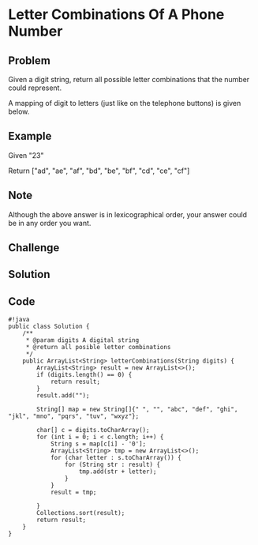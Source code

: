 Letter Combinations Of A Phone Number
===

Problem
-------

Given a digit string, return all possible letter combinations that the number could represent.

A mapping of digit to letters (just like on the telephone buttons) is given below.


Example
-------

Given "23"

Return ["ad", "ae", "af", "bd", "be", "bf", "cd", "ce", "cf"]



Note
---------

Although the above answer is in lexicographical order, your answer could be in any order you want.

Challenge
---------

Solution
--------

Code
----

    #!java
    public class Solution {
        /**
         * @param digits A digital string
         * @return all posible letter combinations
         */
        public ArrayList<String> letterCombinations(String digits) {
            ArrayList<String> result = new ArrayList<>();
            if (digits.length() == 0) {
                return result;
            }
            result.add("");
            
            String[] map = new String[]{" ", "", "abc", "def", "ghi", "jkl", "mno", "pqrs", "tuv", "wxyz"};
            
            char[] c = digits.toCharArray();
            for (int i = 0; i < c.length; i++) {
                String s = map[c[i] - '0'];
                ArrayList<String> tmp = new ArrayList<>();
                for (char letter : s.toCharArray()) {
                    for (String str : result) {
                        tmp.add(str + letter);
                    }
                }
                result = tmp;
                
            }
            Collections.sort(result);
            return result;
        }
    }